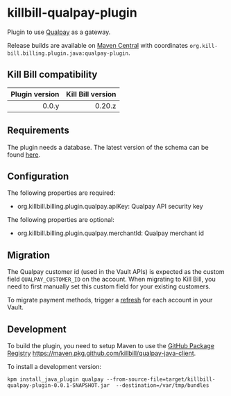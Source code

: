 killbill-qualpay-plugin
=======================

Plugin to use [Qualpay](https://www.qualpay.com) as a gateway.

Release builds are available on [Maven Central](http://search.maven.org/#search%7Cga%7C1%7Cg%3A%22org.kill-bill.billing.plugin.java%22%20AND%20a%3A%22qualpay-plugin%22) with coordinates `org.kill-bill.billing.plugin.java:qualpay-plugin`.

Kill Bill compatibility
-----------------------

| Plugin version | Kill Bill version |
| -------------: | ----------------: |
| 0.0.y          | 0.20.z            |

Requirements
------------

The plugin needs a database. The latest version of the schema can be found [here](https://github.com/killbill/killbill-qualpay-plugin/blob/master/src/main/resources/ddl.sql).

Configuration
-------------

The following properties are required:

* org.killbill.billing.plugin.qualpay.apiKey: Qualpay API security key

The following properties are optional:

* org.killbill.billing.plugin.qualpay.merchantId: Qualpay merchant id

Migration
---------

The Qualpay customer id (used in the Vault APIs) is expected as the custom field `QUALPAY_CUSTOMER_ID` on the account. When migrating to Kill Bill, you need to first manually set this custom field for your existing customers.

To migrate payment methods, trigger a [refresh](https://killbill.github.io/slate/#account-refresh-account-payment-methods) for each account in your Vault.

Development
-----------

To build the plugin, you need to setup Maven to use the [GitHub Package Registry](https://help.github.com/en/articles/configuring-apache-maven-for-use-with-github-package-registry) https://maven.pkg.github.com/killbill/qualpay-java-client.

To install a development version:

```
kpm install_java_plugin qualpay --from-source-file=target/killbill-qualpay-plugin-0.0.1-SNAPSHOT.jar  --destination=/var/tmp/bundles
```
